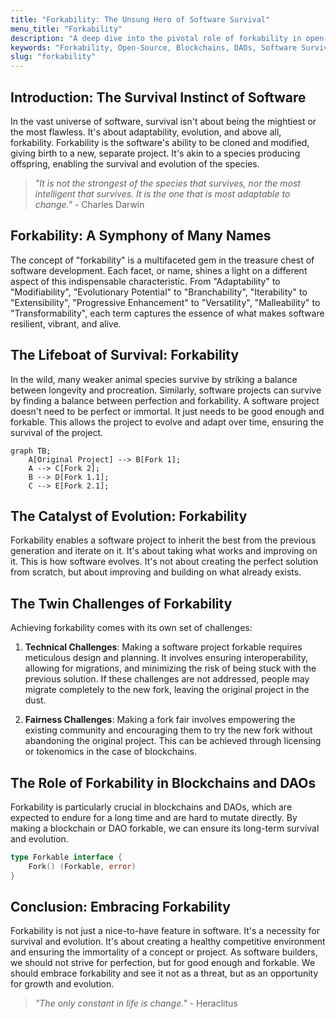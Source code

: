 ```yaml
---
title: "Forkability: The Unsung Hero of Software Survival"
menu_title: "Forkability"
description: "A deep dive into the pivotal role of forkability in open-source software and blockchains, and its contribution to the survival and evolution of software."
keywords: "Forkability, Open-Source, Blockchains, DAOs, Software Survival, Software Evolution"
slug: "forkability"
---
```


## Introduction: The Survival Instinct of Software

In the vast universe of software, survival isn't about being the mightiest or the most flawless. It's about adaptability, evolution, and above all, forkability. Forkability is the software's ability to be cloned and modified, giving birth to a new, separate project. It's akin to a species producing offspring, enabling the survival and evolution of the species.

> _"It is not the strongest of the species that survives, nor the most intelligent that survives. It is the one that is most adaptable to change."_ - Charles Darwin

## Forkability: A Symphony of Many Names

The concept of "forkability" is a multifaceted gem in the treasure chest of software development. Each facet, or name, shines a light on a different aspect of this indispensable characteristic. From "Adaptability" to "Modifiability", "Evolutionary Potential" to "Branchability", "Iterability" to "Extensibility", "Progressive Enhancement" to "Versatility", "Malleability" to "Transformability", each term captures the essence of what makes software resilient, vibrant, and alive.

## The Lifeboat of Survival: Forkability

In the wild, many weaker animal species survive by striking a balance between longevity and procreation. Similarly, software projects can survive by finding a balance between perfection and forkability. A software project doesn't need to be perfect or immortal. It just needs to be good enough and forkable. This allows the project to evolve and adapt over time, ensuring the survival of the project.

```mermaid
graph TB;
    A[Original Project] --> B[Fork 1];
    A --> C[Fork 2];
    B --> D[Fork 1.1];
    C --> E[Fork 2.1];
```

## The Catalyst of Evolution: Forkability

Forkability enables a software project to inherit the best from the previous generation and iterate on it. It's about taking what works and improving on it. This is how software evolves. It's not about creating the perfect solution from scratch, but about improving and building on what already exists.

## The Twin Challenges of Forkability

Achieving forkability comes with its own set of challenges:

1. **Technical Challenges**: Making a software project forkable requires meticulous design and planning. It involves ensuring interoperability, allowing for migrations, and minimizing the risk of being stuck with the previous solution. If these challenges are not addressed, people may migrate completely to the new fork, leaving the original project in the dust.

2. **Fairness Challenges**: Making a fork fair involves empowering the existing community and encouraging them to try the new fork without abandoning the original project. This can be achieved through licensing or tokenomics in the case of blockchains.

## The Role of Forkability in Blockchains and DAOs

Forkability is particularly crucial in blockchains and DAOs, which are expected to endure for a long time and are hard to mutate directly. By making a blockchain or DAO forkable, we can ensure its long-term survival and evolution.

```go
type Forkable interface {
    Fork() (Forkable, error)
}
```

## Conclusion: Embracing Forkability

Forkability is not just a nice-to-have feature in software. It's a necessity for survival and evolution. It's about creating a healthy competitive environment and ensuring the immortality of a concept or project. As software builders, we should not strive for perfection, but for good enough and forkable. We should embrace forkability and see it not as a threat, but as an opportunity for growth and evolution.

> _"The only constant in life is change."_ - Heraclitus

